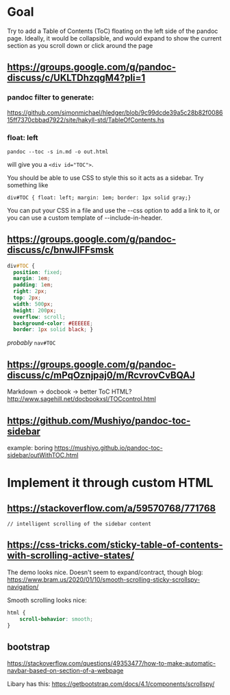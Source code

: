 # Goal

Try to add a Table of Contents (ToC) floating on the left side of the pandoc page.
Ideally, it would be collapsible, and would expand to show the current section as you scroll down or click around the page

## https://groups.google.com/g/pandoc-discuss/c/UKLTDhzqgM4?pli=1

### pandoc filter to generate:
https://github.com/simonmichael/hledger/blob/9c99dcde39a5c28b82f008615ff7370cbbad7922/site/hakyll-std/TableOfContents.hs

### float: left

`pandoc --toc -s in.md -o out.html`

will give you a `<div id="TOC">`.

You should be able to use CSS to style this so it acts as a
sidebar. Try something like

    div#TOC { float: left; margin: 1em; border: 1px solid gray;}

You can put your CSS in a file and use the --css option to
add a link to it, or you can use a custom template of
--include-in-header.

## https://groups.google.com/g/pandoc-discuss/c/bnwJlFFsmsk

```css
div#TOC {
  position: fixed;
  margin: 1em;
  padding: 1em;
  right: 2px;
  top: 2px;
  width: 500px; 
  height: 200px; 
  overflow: scroll;
  background-color: #EEEEEE;
  border: 1px solid black; }
```

*probably* `nav#TOC`

## https://groups.google.com/g/pandoc-discuss/c/mPqOznjpaj0/m/RcvrovCvBQAJ
Markdown -> docbook -> better ToC HTML?
http://www.sagehill.net/docbookxsl/TOCcontrol.html


## https://github.com/Mushiyo/pandoc-toc-sidebar
example: boring
https://mushiyo.github.io/pandoc-toc-sidebar/outWithTOC.html

# Implement it through custom HTML

## https://stackoverflow.com/a/59570768/771768
`// intelligent scrolling of the sidebar content`

## https://css-tricks.com/sticky-table-of-contents-with-scrolling-active-states/
The demo looks nice. Doesn't seem to expand/contract, though
blog: https://www.bram.us/2020/01/10/smooth-scrolling-sticky-scrollspy-navigation/

Smooth scrolling looks nice:
```css
html {
	scroll-behavior: smooth;
}
```

## bootstrap

https://stackoverflow.com/questions/49353477/how-to-make-automatic-navbar-based-on-section-of-a-webpage

Libary has this: https://getbootstrap.com/docs/4.1/components/scrollspy/
